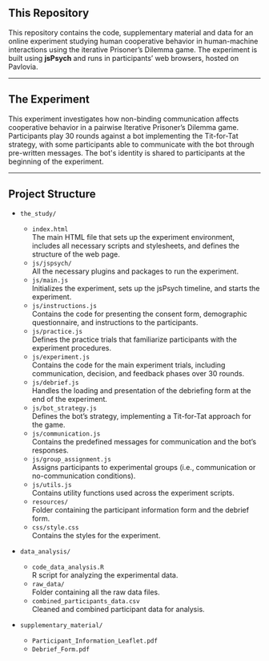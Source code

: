 ## This Repository

This repository contains the code, supplementary material and data for an online experiment studying human cooperative behavior in human-machine interactions using the iterative Prisoner’s Dilemma game. The experiment is built using **jsPsych** and runs in participants’ web browsers, hosted on Pavlovia.

---

## The Experiment

This experiment investigates how non-binding communication affects cooperative behavior in a pairwise Iterative Prisoner’s Dilemma game. Participants play 30 rounds against a bot implementing the Tit-for-Tat strategy, with some participants able to communicate with the bot through pre-written messages. The bot's identity is shared to participants at the beginning of the experiment. 

---

## Project Structure

- `the_study/`
  - `index.html`  
    The main HTML file that sets up the experiment environment, includes all necessary scripts and stylesheets, and defines the structure of the web page.
  - `js/jspsych/`  
    All the necessary plugins and packages to run the experiment.
  - `js/main.js`  
    Initializes the experiment, sets up the jsPsych timeline, and starts the experiment.
  - `js/instructions.js`  
    Contains the code for presenting the consent form, demographic questionnaire, and instructions to the participants.
  - `js/practice.js`  
    Defines the practice trials that familiarize participants with the experiment procedures.
  - `js/experiment.js`  
    Contains the code for the main experiment trials, including communication, decision, and feedback phases over 30 rounds.
  - `js/debrief.js`  
    Handles the loading and presentation of the debriefing form at the end of the experiment.
  - `js/bot_strategy.js`  
    Defines the bot’s strategy, implementing a Tit-for-Tat approach for the game.
  - `js/communication.js`  
    Contains the predefined messages for communication and the bot’s responses.
  - `js/group_assignment.js`  
    Assigns participants to experimental groups (i.e., communication or no-communication conditions).
  - `js/utils.js`  
    Contains utility functions used across the experiment scripts.
  - `resources/`  
    Folder containing the participant information form and the debrief form.
  - `css/style.css`  
    Contains the styles for the experiment.

- `data_analysis/`
  - `code_data_analysis.R`  
    R script for analyzing the experimental data.
  - `raw_data/`  
    Folder containing all the raw data files.
  - `combined_participants_data.csv`  
    Cleaned and combined participant data for analysis.

- `supplementary_material/`
  - `Participant_Information_Leaflet.pdf`
  - `Debrief_Form.pdf`  

